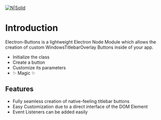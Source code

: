 [![N|Solid](https://raw.githubusercontent.com/jaythemanchs/custom-windows-buttons/b8444a3b1aee22a7f9848e3313c088f582d841c8/assets/banner.svg)](./#)

# Introduction
Electron-Buttons is a lightweight Electron Node Module which allows the creation of custom WindowsTitlebarOverlay Buttons inside of your app.

- Initialize the class
- Create a button
- Customize its parameters
- ✨ Magic ✨

## Features

- Fully seamless creation of native-feeling titlebar buttons
- Easy Customization due to a direct interface of the DOM Element
- Event Listeners can be added easily
